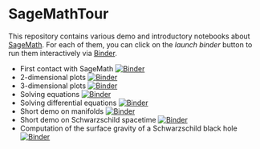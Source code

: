 # SageMathTour

This repository contains various demo and introductory notebooks about
[SageMath](http://www.sagemath.org/). For each of them, you can click on
the *launch binder* button to run them interactively via [Binder](https://mybinder.org/).

- First contact with SageMath
[![Binder](https://mybinder.org/badge_logo.svg)](https://mybinder.org/v2/gh/egourgoulhon/SageMathTour/master?filepath=Notebooks%2Ffirst_contact.ipynb)
- 2-dimensional plots
[![Binder](https://mybinder.org/badge_logo.svg)](https://mybinder.org/v2/gh/egourgoulhon/SageMathTour/master?filepath=Notebooks%2Fplot_tour_2D.ipynb)
- 3-dimensional plots
[![Binder](https://mybinder.org/badge_logo.svg)](https://mybinder.org/v2/gh/egourgoulhon/SageMathTour/master?filepath=Notebooks%2Fplot_tour_3D.ipynb)
- Solving equations
[![Binder](https://mybinder.org/badge_logo.svg)](https://mybinder.org/v2/gh/egourgoulhon/SageMathTour/master?filepath=Notebooks%2Fsolve_tour.ipynb)
- Solving differential equations
[![Binder](https://mybinder.org/badge_logo.svg)](https://mybinder.org/v2/gh/egourgoulhon/SageMathTour/master?filepath=Notebooks%2Fdiff_solve_tour.ipynb)
- Short demo on manifolds
[![Binder](https://mybinder.org/badge_logo.svg)](https://mybinder.org/v2/gh/egourgoulhon/SageMathTour/master?filepath=Notebooks%2Fdemo_manifolds.ipynb)
- Short demo on Schwarzschild spacetime
[![Binder](https://mybinder.org/badge_logo.svg)](https://mybinder.org/v2/gh/egourgoulhon/SageMathTour/master?filepath=Notebooks%2Fdemo_Schwarzschild.ipynb)
- Computation of the surface gravity of a Schwarzschild black hole
[![Binder](https://mybinder.org/badge_logo.svg)](https://mybinder.org/v2/gh/egourgoulhon/SageMathTour/master?filepath=Notebooks%2Fsurface_gravity_Schwarz.ipynb)
